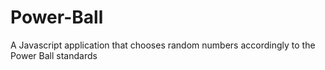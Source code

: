 # Power-Ball
A Javascript application that chooses random numbers accordingly to the Power Ball standards